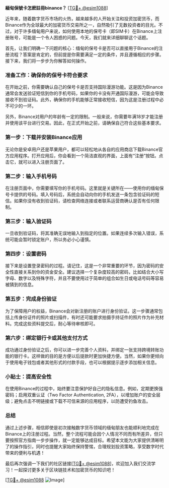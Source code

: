 **緬甸保號卡怎麽註冊binance？** [[TG💪+ @esim1088](https://t.me/s/esim1088)]

近年来，随着数字货币市场的火热，越来越多的人开始关注和投资加密货币，而Binance作为全球最大的加密货币交易所之一，自然吸引了无数投资者的目光。不过，对于许多缅甸用户来说，如何使用本地的保号卡（即SIM卡）在Binance上注册账号，可能是一个令人困惑的问题。今天，我们就来详细聊聊这个话题。

首先，让我们明确一下问题的核心：缅甸的保号卡是否可以直接用于Binance的注册流程？答案是肯定的，但前提是你需要满足一定的条件，并且遵循相应的步骤。接下来，我们将一步步为你解答如何操作。

### **准备工作：确保你的保号卡符合要求**

在开始之前，你需要确认自己的保号卡是否支持国际漫游功能。这是因为Binance通常会发送验证短信到你的手机号码，如果你的卡没有开通国际漫游，可能会导致接收不到验证码。此外，确保你的手机能够正常接收短信，因为这是注册过程中必不可少的一环。

另外，Binance对用户的年龄有一定的限制。一般来说，你需要年满18岁才能注册并使用该平台进行交易。因此，在正式开始之前，请确保自己符合这些基本要求。

### **第一步：下载并安装Binance应用**

无论你是安卓用户还是苹果用户，都可以轻松地从各自的应用商店下载Binance官方应用程序。打开应用后，你会看到一个简洁直观的界面，上面有“注册”按钮。点击它，就可以进入注册页面了。

### **第二步：输入手机号码**

在注册页面中，你需要填写你的手机号码。这里就是关键所在——使用你的缅甸保号卡提供的号码。填入号码后，系统会自动向你的手机发送一条包含验证码的短信。如果你没有收到验证码，请检查网络连接或者联系运营商确认是否有任何限制。

### **第三步：输入验证码**

一旦收到验证码，将其准确无误地输入到指定的位置。如果连续多次输入错误，系统可能会暂时锁定账户，所以务必小心谨慎。

### **第四步：设置密码**

接下来是设置登录密码的过程。请记住，这是一个非常重要的环节，因为密码的安全性直接关系到你的资金安全。建议选择一个复杂度较高的密码，比如结合大小写字母、数字以及特殊字符，并且不要使用过于简单的组合如生日或电话号码等容易被猜到的信息。

### **第五步：完成身份验证**

为了保障用户的权益，Binance会对新注册的账户进行身份验证。这一步骤通常包括上传身份证件的照片或扫描件，有时还可能要求拍摄手持证件的照片作为补充材料。完成这些资料提交后，耐心等待审核即可。

### **第六步：绑定银行卡或其他支付方式**

成功通过身份验证之后，你可以进一步完善个人资料，并绑定一张支持跨境转账功能的银行卡。这样做的目的是方便以后提款时更加快捷方便。当然，如果你更倾向于使用电子钱包或者其他形式的付款手段，也可以根据提示逐步添加相关信息。

### **小贴士：提高安全性**

在使用Binance的过程中，始终要注意保护好自己的隐私信息。例如，定期更换强密码；启用双重认证（Two Factor Authentication, 2FA），以增加账户的安全层级；避免点击不明链接或下载不可信来源的应用程序，以防遭受钓鱼攻击。

### **总结**

通过上述步骤，相信即使是初次接触数字货币领域的缅甸朋友也能顺利地完成在Binance上的注册过程。当然，整个流程可能会因个人情况不同而有所差异，但只要按照官方指南一步步操作，就一定能够达成目标。希望本文能为大家提供清晰明了的操作指引，同时也提醒大家始终保持警惕，合理规划投资策略，享受数字时代带来的便利与机遇！

最后再次强调一下我们的社区链接[[TG💪+ @esim1088](https://t.me/s/esim1088)]，欢迎加入我们交流学习！一起探讨更多关于区块链技术和加密货币的知识吧！

[[TG💪+ @esim1088](https://t.me/s/esim1088) ![Image](https://i.postimg.cc/4NQfJmqS/Snipaste-2025-05-13-00-14-12.png)]